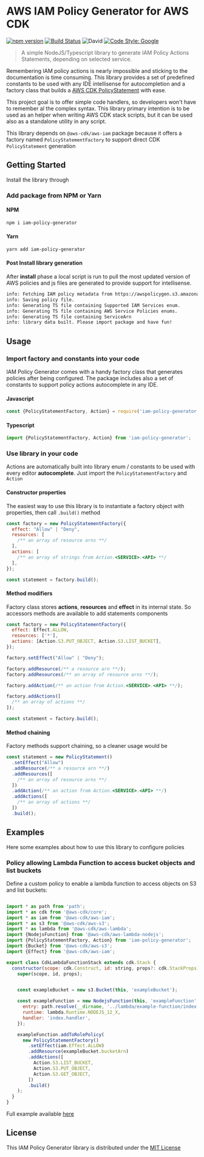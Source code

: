 # AWS IAM Policy Generator for AWS CDK

[![npm version](https://badge.fury.io/js/iam-policy-generator.svg)](https://badge.fury.io/js/iam-policy-generator)
[![Build Status](https://travis-ci.com/aletheia/iam-policy-generator.svg?branch=master)](https://travis-ci.com/aletheia/iam-policy-generator)
![David](https://img.shields.io/david/aletheia/iam-policy-generator)
[![Code Style: Google](https://img.shields.io/badge/code%20style-google-blueviolet.svg)](https://github.com/google/gts)

> A simple NodeJS/Typescript library to generate IAM Policy Actions Statements, depending on selected service.

Remembering IAM policy actions is nearly impossible and sticking to the documentation is time consuming. This library provides a set of predefined constants to be used with any IDE intellisense for autocompletion and a factory class that builds a [AWS CDK PolicyStatement](https://docs.aws.amazon.com/cdk/api/latest/docs/@aws-cdk_aws-iam.PolicyStatement.html) with ease.

This project goal is to offer simple code handlers, so developers won't have to remember al the complex syntax. This library primary intention is to be used as an helper when writing AWS CDK stack scripts, but it can be used also as a standalone utility in any script.

This library depends on `@aws-cdk/aws-iam` package because it offers a factory named `PolicyStatementFactory` to support direct CDK `PolicyStatement` generation

## Getting Started

Install the library through

### Add package from NPM or Yarn

#### NPM

```bash
npm i iam-policy-generator
```

#### Yarn

```bash
yarn add iam-policy-generator
```

#### Post Install library generation

After **install** phase a local script is run to pull the most updated version of AWS policies and js files are generated to provide support for intellisense.

```bash
info: Fetching IAM policy metadata from https://awspolicygen.s3.amazonaws.com/js/policies.js
info: Saving policy file.
info: Generating TS file containing Supported IAM Services enum.
info: Generating TS file containing AWS Service Policies enums.
info: Generating TS file containing ServiceArn
info: library data built. Please import package and have fun!
```

## Usage

### Import factory and constants into your code

IAM Policy Generator comes with a handy factory class that generates policies after being configured. The package includes also a set of constants to support policy actions autocomplete in any IDE.

#### Javascript

```javascript
const {PolicyStatementFactory, Action} = require('iam-policy-generator');
```

#### Typescript

```typescript
import {PolicyStatementFactory, Action} from 'iam-policy-generator';
```

### Use library in your code

Actions are automatically built into library enum / constants to be used with every editor **autocomplete**.
Just import the `PolicyStatementFactory` and `Action`

#### Constructor properties

The easiest way to use this library is to instantiate a factory object with properties, then call `.build()` method

```javascript
const factory = new PolicyStatementFactory({
  effect: "Allow" | "Deny",
  resources: [
    /** an array of resource arns **/
  ],
  actions: [
    /** an array of strings from Action.<SERVICE>.<API> **/
  ],
});

const statement = factory.build();
```

#### Method modifiers

Factory class stores **actions**, **resources** and **effect** in its internal state. So accessors methods are available to add statements components

```javascript
const factory = new PolicyStatementFactory({
  effect: Effect.ALLOW,
  resources: ['*'],
  actions: [Action.S3.PUT_OBJECT, Action.S3.LIST_BUCKET],
});

factory.setEffect("Allow" | "Deny");

factory.addResource(/** a resource arn **/);
factory.addResources(/** an array of resource arns **/);

factory.addAction(/** an action from Action.<SERVICE>.<API> **/);

factory.addActions([
  /** an array of actions **/
]);

const statement = factory.build();
```

#### Method chaining

Factory methods support chaining, so a cleaner usage would be

```javascript
const statement = new PolicyStatement()
  .setEffect("Allow")
  .addResource(/** a resource arn **/)
  .addResources([
    /** an array of resource arns **/
  ])
  .addAction(/** an action from Action.<SERVICE>.<API> **/)
  .addActions([
    /** an array of actions **/
  ])
  .build();
```

## Examples

Here some examples about how to use this library to configure policies

### Policy allowing Lambda Function to access bucket objects and list buckets

Define a custom policy to enable a lambda function to access objects on S3 and list buckets:

```javascript

import * as path from 'path';
import * as cdk from '@aws-cdk/core';
import * as iam from '@aws-cdk/aws-iam';
import * as s3 from '@aws-cdk/aws-s3';
import * as lambda from '@aws-cdk/aws-lambda';
import {NodejsFunction} from '@aws-cdk/aws-lambda-nodejs';
import {PolicyStatementFactory, Action} from 'iam-policy-generator';
import {Bucket} from '@aws-cdk/aws-s3';
import {Effect} from '@aws-cdk/aws-iam';

export class CdkLambdaFunctionStack extends cdk.Stack {
  constructor(scope: cdk.Construct, id: string, props?: cdk.StackProps) {
    super(scope, id, props);


    const exampleBucket = new s3.Bucket(this, 'exampleBucket');

    const exampleFunction = new NodejsFunction(this, 'exampleFunction', {
      entry: path.resolve(__dirname, '../lambda/example-function/index.ts'),
      runtime: lambda.Runtime.NODEJS_12_X,
      handler: 'index.handler',
    });

    exampleFunction.addToRolePolicy(
      new PolicyStatementFactory()
        .setEffect(iam.Effect.ALLOW)
        .addResource(exampleBucket.bucketArn)
        .addActions([
          Action.S3.LIST_BUCKET,
          Action.S3.PUT_OBJECT,
          Action.S3.GET_OBJECT,
        ])
        .build()
    );
  }
}
```

Full example available [here](https://github.com/aletheia/iam-policy-generator/tree/master/examples/cdk-lambda-function)

## License

This IAM Policy Generator library is distributed under the [MIT License](https://opensource.org/licenses/MIT)

